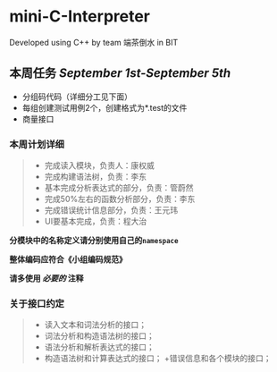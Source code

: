 # mini-C-Interpreter
Developed using C++ by team 端茶倒水 in BIT

## 本周任务 *September 1st-September 5th*
+ 分组码代码（详细分工见下面）
+ 每组创建测试用例2个，创建格式为\*.test的文件
+ 商量接口
### 本周计划详细
> - 完成读入模块，负责人：康权威
> - 完成构建语法树，负责：李东
> - 基本完成分析表达式的部分，负责：管蔚然
> - 完成50%左右的函数分析部分，负责：李东
> - 完成错误统计信息部分，负责：王元玮
> - UI要基本完成，负责：程大治


**分模块中的名称定义请分别使用自己的`namespace`**

**整体编码应符合《小组编码规范》**

**请多使用 *必要的*  注释**

### 关于接口约定
> + 读入文本和词法分析的接口；
> + 词法分析和构造语法树的接口；
> + 语法分析和解析表达式的接口；
> + 构造语法树和计算表达式的接口；
> +错误信息和各个模块的接口；
